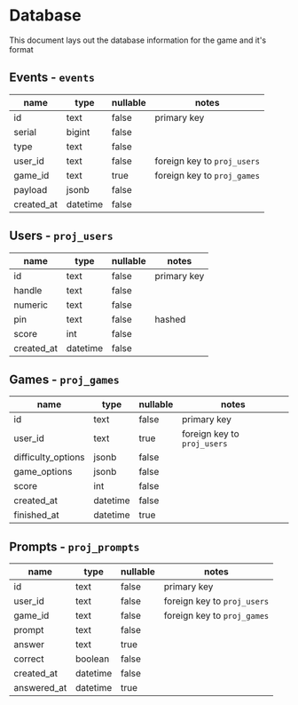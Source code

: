 # Database

This document lays out the database information for the game and it's format

## Events - `events`

<table>
	<thead>
		<th>name</th>
		<th>type</th>
		<th>nullable</th>
		<th>notes</th>
	</thead>
	<tbody>
		<tr>
			<td>id</td>
			<td>text</td>
			<td>false</td>
			<td>primary key</td>
		</tr>
		<tr>
			<td>serial</td>
			<td>bigint</td>
			<td>false</td>
			<td></td>
		</tr>
		<tr>
			<td>type</td>
			<td>text</td>
			<td>false</td>
			<td></td>
		</tr>
		<tr>
			<td>user_id</td>
			<td>text</td>
			<td>false</td>
			<td>foreign key to <code>proj_users</code></td>
		</tr>
		<tr>
			<td>game_id</td>
			<td>text</td>
			<td>true</td>
			<td>foreign key to <code>proj_games</code></td>
		</tr>
		<tr>
			<td>payload</td>
			<td>jsonb</td>
			<td>false</td>
			<td></td>
		</tr>
		<tr>
			<td>created_at</td>
			<td>datetime</td>
			<td>false</td>
			<td></td>
		</tr>
	</tbody>
</table>

## Users - `proj_users`

<table>
	<thead>
		<th>name</th>
		<th>type</th>
		<th>nullable</th>
		<th>notes</th>
	</thead>
	<tbody>
		<tr>
			<td>id</td>
			<td>text</td>
			<td>false</td>
			<td>primary key</td>
		</tr>
		<tr>
			<td>handle</td>
			<td>text</td>
			<td>false</td>
			<td></td>
		</tr>
		<tr>
			<td>numeric</td>
			<td>text</td>
			<td>false</td>
			<td></td>
		</tr>
		<tr>
			<td>pin</td>
			<td>text</td>
			<td>false</td>
			<td>hashed</td>
		</tr>
		<tr>
			<td>score</td>
			<td>int</td>
			<td>false</td>
			<td></td>
		</tr>
		<tr>
			<td>created_at</td>
			<td>datetime</td>
			<td>false</td>
			<td></td>
		</tr>
	</tbody>
</table>

## Games - `proj_games`

<table>
	<thead>
		<th>name</th>
		<th>type</th>
		<th>nullable</th>
		<th>notes</th>
	</thead>
	<tbody>
		<tr>
			<td>id</td>
			<td>text</td>
			<td>false</td>
			<td>primary key</td>
		</tr>
		<tr>
			<td>user_id</td>
			<td>text</td>
			<td>true</td>
			<td>foreign key to <code>proj_users</code></td>
		</tr>
		<tr>
			<td>difficulty_options</td>
			<td>jsonb</td>
			<td>false</td>
			<td></td>
		</tr>
		<tr>
			<td>game_options</td>
			<td>jsonb</td>
			<td>false</td>
			<td></td>
		</tr>
		<tr>
			<td>score</td>
			<td>int</td>
			<td>false</td>
			<td></td>
		</tr>
		<tr>
			<td>created_at</td>
			<td>datetime</td>
			<td>false</td>
			<td></td>
		</tr>
		<tr>
			<td>finished_at</td>
			<td>datetime</td>
			<td>true</td>
			<td></td>
		</tr>
	</tbody>
</table>

## Prompts - `proj_prompts`

<table>
	<thead>
		<th>name</th>
		<th>type</th>
		<th>nullable</th>
		<th>notes</th>
	</thead>
	<tbody>
		<tr>
			<td>id</td>
			<td>text</td>
			<td>false</td>
			<td>primary key</td>
		</tr>
		<tr>
			<td>user_id</td>
			<td>text</td>
			<td>false</td>
			<td>foreign key to <code>proj_users</code></td>
		</tr>
		<tr>
			<td>game_id</td>
			<td>text</td>
			<td>false</td>
			<td>foreign key to <code>proj_games</code></td>
		</tr>
		<tr>
			<td>prompt</td>
			<td>text</td>
			<td>false</td>
			<td></td>
		</tr>
		<tr>
			<td>answer</td>
			<td>text</td>
			<td>true</td>
			<td></td>
		</tr>
		<tr>
			<td>correct</td>
			<td>boolean</td>
			<td>false</td>
			<td></td>
		</tr>
		<tr>
			<td>created_at</td>
			<td>datetime</td>
			<td>false</td>
			<td></td>
		</tr>
		<tr>
			<td>answered_at</td>
			<td>datetime</td>
			<td>true</td>
			<td></td>
		</tr>
	</tbody>
</table>
